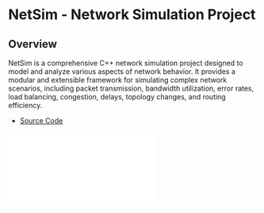 # NetSim - Network Simulation Project

## Overview

NetSim is a comprehensive C++ network simulation project designed to model and analyze various aspects of network behavior. It provides a modular and extensible framework for simulating complex network scenarios, including packet transmission, bandwidth utilization, error rates, load balancing, congestion, delays, topology changes, and routing efficiency.

- [Source Code](src/)

![NetSim Documentation](documentation/docs.pdf)
